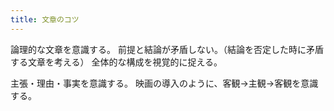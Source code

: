 ```yaml
---
title: 文章のコツ
---
```


論理的な文章を意識する。
前提と結論が矛盾しない。（結論を否定した時に矛盾する文章を考える）
全体的な構成を視覚的に捉える。

主張・理由・事実を意識する。
映画の導入のように、客観->主観->客観を意識する。 